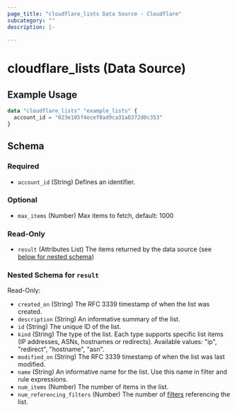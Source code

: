 ```yaml
---
page_title: "cloudflare_lists Data Source - Cloudflare"
subcategory: ""
description: |-
  
---
```


# cloudflare_lists (Data Source)



## Example Usage

```terraform
data "cloudflare_lists" "example_lists" {
  account_id = "023e105f4ecef8ad9ca31a8372d0c353"
}
```

<!-- schema generated by tfplugindocs -->
## Schema

### Required

- `account_id` (String) Defines an identifier.

### Optional

- `max_items` (Number) Max items to fetch, default: 1000

### Read-Only

- `result` (Attributes List) The items returned by the data source (see [below for nested schema](#nestedatt--result))

<a id="nestedatt--result"></a>
### Nested Schema for `result`

Read-Only:

- `created_on` (String) The RFC 3339 timestamp of when the list was created.
- `description` (String) An informative summary of the list.
- `id` (String) The unique ID of the list.
- `kind` (String) The type of the list. Each type supports specific list items (IP addresses, ASNs, hostnames or redirects).
Available values: "ip", "redirect", "hostname", "asn".
- `modified_on` (String) The RFC 3339 timestamp of when the list was last modified.
- `name` (String) An informative name for the list. Use this name in filter and rule expressions.
- `num_items` (Number) The number of items in the list.
- `num_referencing_filters` (Number) The number of [filters](/operations/filters-list-filters) referencing the list.


